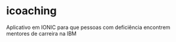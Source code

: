 # icoaching
Aplicativo em IONIC para que pessoas com deficiência encontrem mentores de carreira na IBM
